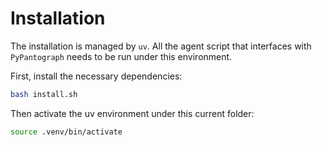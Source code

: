 # Installation

The installation is managed by `uv`. All the agent script that interfaces with `PyPantograph` needs to be run under this environment.

First, install the necessary dependencies:

```bash
bash install.sh
```

Then activate the uv environment under this current folder:
```bash
source .venv/bin/activate
```
